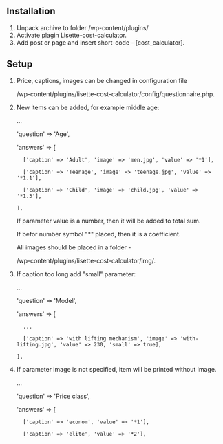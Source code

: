 Installation
---------

1. Unpack archive to folder /wp-content/plugins/
2. Activate plagin Lisette-cost-calculator.
3. Add post or page and insert short-code - [cost_calculator].

Setup
---------

1. Price, captions, images can be changed in configuration file 

   /wp-content/plugins/lisette-cost-calculator/config/questionnaire.php.

2. New items can be added, for example middle age:
   
   ...
   
   'question' => 'Age',
   
      'answers' => [
   
         ['caption' => 'Adult', 'image' => 'men.jpg', 'value' => '*1'],
   
         ['caption' => 'Teenage', 'image' => 'teenage.jpg', 'value' => '*1.1'],
   
         ['caption' => 'Child', 'image' => 'child.jpg', 'value' => '*1.3'],
   
       ],
   
   If parameter value is a number, then it will be added to total sum.

   If befor number symbol "*" placed, then it is a coefficient.
   
   All images should be placed in a folder - 
   
   /wp-content/plugins/lisette-cost-calculator/img/.

3. If caption too long add "small" parameter:

   ...

   'question' => 'Model',

      'answers' => [

         ...

         ['caption' => 'with lifting mechanism', 'image' => 'with-lifting.jpg', 'value' => 230, 'small' => true],

       ],

5. If parameter image is not specified, item will be printed without image.

   ...

   'question' => 'Price class',

      'answers' => [

         ['caption' => 'econom', 'value' => '*1'],

         ['caption' => 'elite', 'value' => '*2'],

